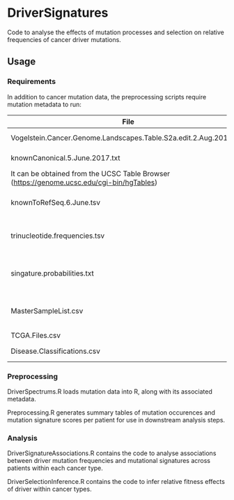 # DriverSignatures

Code to analyse the effects of mutation processes and selection on relative frequencies of cancer driver mutations.

## Usage

### Requirements

In addition to cancer mutation data, the preprocessing scripts require mutation metadata to run:

| File | Description |
| --- | --- |
| Vogelstein.Cancer.Genome.Landscapes.Table.S2a.edit.2.Aug.2017.csv | List of driver genes from ref 16 in our paper, and is also given in Supp. Data 6 |
| knownCanonical.5.June.2017.txt | Table mapping gene ID's to the canonical transcripts for the genes. 
It can be obtained from the UCSC Table Browser (https://genome.ucsc.edu/cgi-bin/hgTables) |
| knownToRefSeq.6.June.tsv | Table giving the refseq ID for each canonical transcript; this can also be obtained from the UCSC Table Browser |
| trinucleotide.frequencies.tsv | Table giving the frequencies of trinucleotide sequences in the human exome and human genome. This can be obtained using the get_context_freq of the R package SigsPack |
| singature.probabilities.txt | Table containing the proportion of each of the 96 mutation types in each mutational signature - it can be obtained here: (https://cancer.sanger.ac.uk/cosmic/signatures_v2.tt) |
| MasterSampleList.csv | Table containing metadata for the different mutation datasets to be analyzed - this needs to be tailored to the specific datasets being studied (see _data_ for example) |
| TCGA.Files.csv | Table contatining file paths for TCGA mutation data | 
| Disease.Classifications.csv | Table mapping cancer types to cancer groups with COSMIC mutational signature annotations |

### Preprocessing
DriverSpectrums.R loads mutation data into R, along with its associated metadata.

Preprocessing.R generates summary tables of mutation occurences and mutation signature scores per patient for use in downstream analysis steps.

### Analysis
DriverSignatureAssociations.R contains the code to analyse associations between driver mutation frequencies and mutational signatures across patients within each cancer type. 

DriverSelectionInference.R contains the code to infer relative fitness effects of driver within cancer types.
